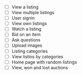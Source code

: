 * [ ] View a listing
* [ ] View multiple listings
* [ ] User signin
* [ ] View own listings
* [ ] Watch a listing
* [ ] Bid on an item
* [ ] Ask questions
* [ ] Upload images
* [ ] Listing categories
* [ ] View listins by categories
* [ ] Home page with random listings
* [ ] View, won and lost auctions

